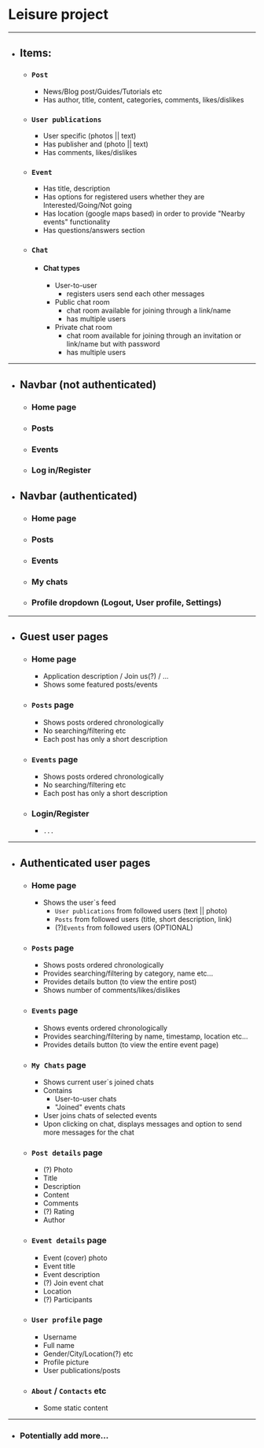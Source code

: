 # Leisure project
----
- ## Items:
	- ### `Post`
		- News/Blog post/Guides/Tutorials etc
		- Has author, title, content, categories, comments, likes/dislikes
	- ### `User publications`
		- User specific (photos || text)
		- Has publisher and (photo || text)
		- Has comments, likes/dislikes
	- ### `Event`
		- Has title, description
		- Has options for registered users whether they are Interested/Going/Not going
		- Has location (google maps based) in order to provide "Nearby events" functionality
		- Has questions/answers section
	- ### `Chat`
		- #### Chat types
			- User-to-user
				- registers users send each other messages
			- Public chat room
				- chat room available for joining through a link/name
				- has multiple users
			- Private chat room
				- chat room available for joining through an invitation or link/name but with password
				- has multiple users
----
- ## Navbar (not authenticated)
	- ### Home page
	- ### Posts
	- ### Events
	- ### Log in/Register

- ## Navbar (authenticated)
	- ### Home page
	- ### Posts
	- ### Events
	- ### My chats
	- ### Profile dropdown (Logout, User profile, Settings)
----
- ## Guest user pages
	- ### Home page
		- Application description / Join us(?) / ...
		- Shows some featured posts/events
	- ### `Posts` page
		- Shows posts ordered chronologically
		- No searching/filtering etc
		- Each post has only a short description
	- ### `Events` page
		- Shows posts ordered chronologically
		- No searching/filtering etc
		- Each post has only a short description
	- ### Login/Register
		- `...`
----
- ## Authenticated user pages
	- ### Home page
		- Shows the user`s feed
			- `User publications` from followed users (text || photo)
			- `Posts` from followed users (title, short description, link)
			- (?)`Events` from followed users (OPTIONAL)
	- ### `Posts` page
		- Shows posts ordered chronologically
		- Provides searching/filtering by category, name etc...
		- Provides details button (to view the entire post)
		- Shows number of comments/likes/dislikes
	- ### `Events` page
		- Shows events ordered chronologically
		- Provides searching/filtering by name, timestamp, location etc...
		- Provides details button (to view the entire event page)
	- ### `My Chats` page
		- Shows current user`s joined chats
		- Contains
			- User-to-user chats
			- "Joined" events chats
		- User joins chats of selected events
		- Upon clicking on chat, displays messages and option to send more messages for the chat
	- ### `Post details` page
		- (?) Photo 
		- Title
		- Description
		- Content
		- Comments
		- (?) Rating
		- Author
	- ### `Event details` page
		- Event (cover) photo
		- Event title
		- Event description
		- (?) Join event chat
		- Location
		- (?) Participants
	- ### `User profile` page
		- Username
		- Full name
		- Gender/City/Location(?) etc
		- Profile picture
		- User publications/posts
	- ### `About` / `Contacts` etc
		- Some static content
---
- ### Potentially add more...
